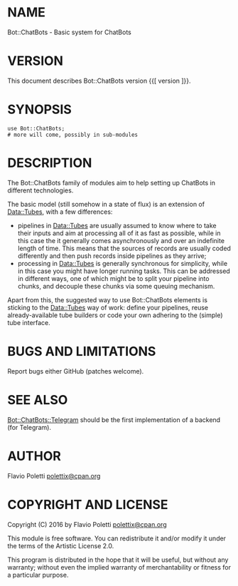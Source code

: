 # NAME

Bot::ChatBots - Basic system for ChatBots

# VERSION

This document describes Bot::ChatBots version {{\[ version \]}}.

# SYNOPSIS

    use Bot::ChatBots;
    # more will come, possibly in sub-modules

# DESCRIPTION

The Bot::ChatBots family of modules aim to help setting up ChatBots in
different technologies.

The basic model (still somehow in a state of flux) is an extension of
[Data::Tubes](https://metacpan.org/pod/Data::Tubes), with a few differences:

- pipelines in [Data::Tubes](https://metacpan.org/pod/Data::Tubes) are usually assumed to know where to take
their inputs and aim at processing all of it as fast as possible, while in
this case the it generally comes asynchronously and over an indefinite
length of time. This means that the sources of records are usually coded
differently and then push records inside pipelines as they arrive;
- processing in [Data::Tubes](https://metacpan.org/pod/Data::Tubes) is generally synchronous for simplicity,
while in this case you might have longer running tasks. This can be
addressed in different ways, one of which might be to split your pipeline
into chunks, and decouple these chunks via some queuing mechanism.

Apart from this, the suggested way to use Bot::ChatBots elements is
sticking to the [Data::Tubes](https://metacpan.org/pod/Data::Tubes) way of work: define your pipelines, reuse
already-available tube builders or code your own adhering to the (simple)
tube interface.

# BUGS AND LIMITATIONS

Report bugs either GitHub (patches welcome).

# SEE ALSO

[Bot::ChatBots::Telegram](https://metacpan.org/pod/Bot::ChatBots::Telegram) should be the first implementation of a backend (for
Telegram).

# AUTHOR

Flavio Poletti <polettix@cpan.org>

# COPYRIGHT AND LICENSE

Copyright (C) 2016 by Flavio Poletti <polettix@cpan.org>

This module is free software. You can redistribute it and/or modify it
under the terms of the Artistic License 2.0.

This program is distributed in the hope that it will be useful, but
without any warranty; without even the implied warranty of
merchantability or fitness for a particular purpose.
